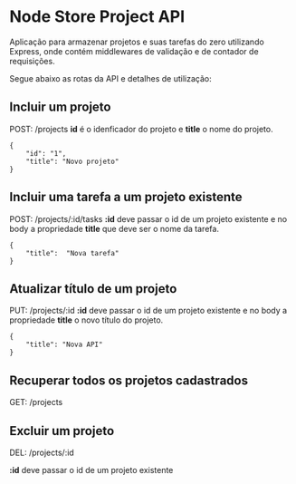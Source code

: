 
# Node Store Project API
Aplicação para armazenar projetos e suas tarefas do zero utilizando Express, onde contém middlewares de validação e de contador de requisições.

Segue abaixo as rotas da API e detalhes de utilização:

## Incluir um projeto
POST: /projects
**id** é o idenficador do projeto e **title** o nome do projeto.

    { 
    	"id": "1", 
    	"title": "Novo projeto" 
    }

## Incluir uma tarefa a um projeto existente
POST: /projects/:id/tasks
**:id** deve passar o id de um projeto existente e no body a propriedade **title** que deve ser o nome da tarefa.


    { 
    	"title":  "Nova tarefa" 
    }

## Atualizar título de um projeto
PUT: /projects/:id
**:id** deve passar o id de um projeto existente e no body a propriedade **title** o novo título do projeto.

    { 
    	"title": "Nova API" 
    }

## Recuperar todos os projetos cadastrados
GET: /projects

## Excluir um projeto
DEL: /projects/:id

**:id** deve passar o id de um projeto existente
